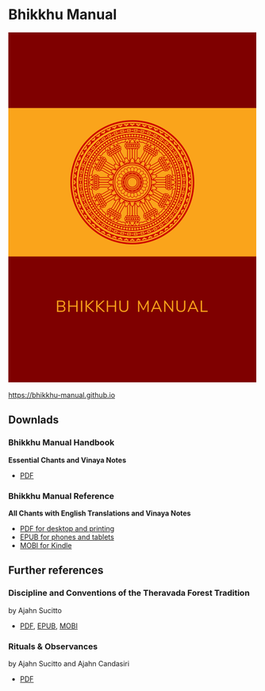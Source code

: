 # Bhikkhu Manual

![Bhikkhu Manual](./includes/images/handbook-cover.png)

<https://bhikkhu-manual.github.io>

## Downlads

### Bhikkhu Manual Handbook

**Essential Chants and Vinaya Notes**

- [PDF](https://bhikkhu-manual.github.io/includes/docs/Bhikkhu-Manual-Handbook.pdf)

### Bhikkhu Manual Reference

**All Chants with English Translations and Vinaya Notes**

- [PDF for desktop and printing](https://bhikkhu-manual.github.io/includes/docs/Bhikkhu-Manual-Reference.pdf)
- [EPUB for phones and tablets](https://bhikkhu-manual.github.io/includes/docs/Bhikkhu-Manual-Reference.epub)
- [MOBI for Kindle](https://bhikkhu-manual.github.io/includes/docs/Bhikkhu-Manual-Reference.mobi)

## Further references

### Discipline and Conventions of the Theravada Forest Tradition

by Ajahn Sucitto

- [PDF](https://bhikkhu-manual.github.io/includes/docs/Discipline-and-Conventions-Ajahn-Sucitto.pdf), [EPUB](https://bhikkhu-manual.github.io/includes/docs/Discipline-and-Conventions-Ajahn-Sucitto.epub), [MOBI](https://bhikkhu-manual.github.io/includes/docs/Discipline-and-Conventions-Ajahn-Sucitto.mobi)

### Rituals & Observances

by Ajahn Sucitto and Ajahn Candasiri

- [PDF](https://bhikkhu-manual.github.io/includes/docs/Rituals-and-Obervances-Ajahn-Sucitto-and-Ajahn-Candasiri.pdf)

